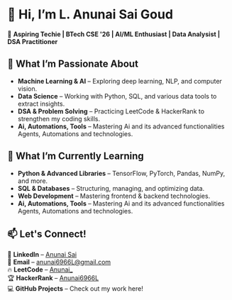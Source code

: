 👋 Hi, I’m **L. Anunai Sai Goud**  
=================================

🚀 **Aspiring Techie | BTech CSE '26 | AI/ML Enthusiast | Data Analysist | DSA Practitioner**  

👀 **What I’m Passionate About**  
--------------------------------  
- **Machine Learning & AI** – Exploring deep learning, NLP, and computer vision.  
- **Data Science** – Working with Python, SQL, and various data tools to extract insights.  
- **DSA & Problem Solving** – Practicing LeetCode & HackerRank to strengthen my coding skills.
-  **Ai, Automations, Tools** – Mastering Ai and its advanced functionalities Agents, Automations and technologies.    

🌱 **What I’m Currently Learning**  
----------------------------------  
- **Python & Advanced Libraries** – TensorFlow, PyTorch, Pandas, NumPy, and more.  
- **SQL & Databases** – Structuring, managing, and optimizing data.  
- **Web Development** – Mastering frontend & backend technologies.
-  **Ai, Automations, Tools** – Mastering Ai and its advanced functionalities Agents, Automations and technologies.  

📫 **Let's Connect!**  
---------------------  
🔗 **LinkedIn** – [Anunai Sai]([https://www.linkedin.com/in/anunai/])  
📧 **Email** – anunai6966L@gmail.com    
🔥 **LeetCode** – [Anunai_](https://leetcode.com/u/Anunai_/)  
🏆 **HackerRank** – [Anunai6966L](https://www.hackerrank.com/profile/anunai6966l)  
💻 **GitHub Projects** – Check out my work here!


<!---
Anunai6966/Anunai6966 is a ✨ special ✨ repository because its `README.md` (this file) appears on your GitHub profile.
You can click the Preview link to take a look at your changes.
--->
